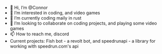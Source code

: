 - 👋 Hi, I’m @Connor
- 👀 I’m interested in coding, and video games
- 🌱 I’m currently coding maily in rust
- 💞️ I’m looking to collaborate on coding projects, and playing some video games
- 📫 How to reach me, discord
- Current projects: Fish bot - a revolt bot, and speedrunapi - a library for working with speedrun.com's api


<!---
Connor-Tal/Connor-Tal is a ✨ special ✨ repository because its `README.md` (this file) appears on your GitHub profile.
You can click the Preview link to take a look at your changes.
--->
